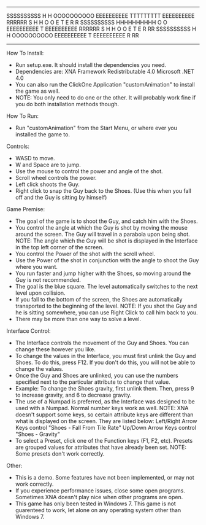 -----------------------------------------------------------------------

SSSSSSSSSS H	    H OOOOOOOOOO EEEEEEEEEE TTTTTTTTT EEEEEEEEEE RRRRRR
S	   H	    H O	       O E              T     E          R    R
SSSSSSSSSS HHHHHHHHHH O	       O EEEEEEEEEE     T     EEEEEEEEEE RRRRRR 
	 S H	    H O	       O E              T     E          R RR
SSSSSSSSSS H	    H OOOOOOOOOO EEEEEEEEEE     T     EEEEEEEEEE R   RR

------------------------------------------------------------------------

How To Install:

- Run setup.exe. It should install the dependencies you need.
- Dependencies are:
	XNA Framework Redistributable 4.0
	Microsoft .NET 4.0
- You can also run the ClickOne Application "customAnimation" to install the game as well.
- NOTE: You only need to do one or the other. It will probably work fine if you do both installation methods though.

How To Run:

- Run "customAnimation" from the Start Menu, or where ever you installed the game to.

Controls:

- WASD to move.
- W and Space are to jump.
- Use the mouse to control the power and angle of the shot.
- Scroll wheel controls the power.
- Left click shoots the Guy.
- Right click to snap the Guy back to the Shoes. (Use this when you fall off and the Guy is sitting by himself)

Game Premise:

- The goal of the game is to shoot the Guy, and catch him with the Shoes.
- You control the angle at which the Guy is shot by moving the mouse around the screen. The Guy will travel in a parabola upon being shot.
	NOTE: The angle which the Guy will be shot is displayed in the Interface in the top left corner of the screen.
- You control the Power of the shot with the scroll wheel.
- Use the Power of the shot in conjunction with the angle to shoot the Guy where you want.
- You run faster and jump higher with the Shoes, so moving around the Guy is not recommended.
- The goal is the blue square. The level automatically switches to the next level upon collision.
- If you fall to the bottom of the screen, the Shoes are automatically transported to the beginning of the level.
	NOTE: If you shot the Guy and he is sitting somewhere, you can use Right Click to call him back to you.
- There may be more than one way to solve a level.

Interface Control:
- The Interface controls the movement of the Guy and Shoes. You can change these however you like.
- To change the values in the Interface, you must first unlink the Guy and Shoes. To do this, press F12. If you don't do this, you will not be able to change the values.
- Once the Guy and Shoes are unlinked, you can use the numbers specified next to the particular attribute to change that value.
- Example: To change the Shoes gravity, first unlink them. Then, press 9 to increase gravity, and 6 to decrease gravity.
- The use of a Numpad is preferred, as the Interface was designed to be used with a Numpad. Normal number keys work as well.
	NOTE: XNA doesn't support some keys, so certain attribute keys are different than what is displayed on the screen. They are listed below:
		Left/Right Arrow Keys control "Shoes - Fall From Tile Rate"
		Up/Down Arrow Keys control "Shoes - Gravity"
- To select a Preset, click one of the Function keys (F1, F2, etc). Presets are grouped values for attributes that have already been set. 
	NOTE: Some presets don't work correctly.

Other:

- This is a demo. Some features have not been implemented, or may not work correctly.
- If you experience performance issues, close some open programs. Sometimes XNA doesn't play nice when other programs are open.
- This game has only been tested in Windows 7. This game is not guarenteed to work, let alone on any operating system other than Windows 7.
